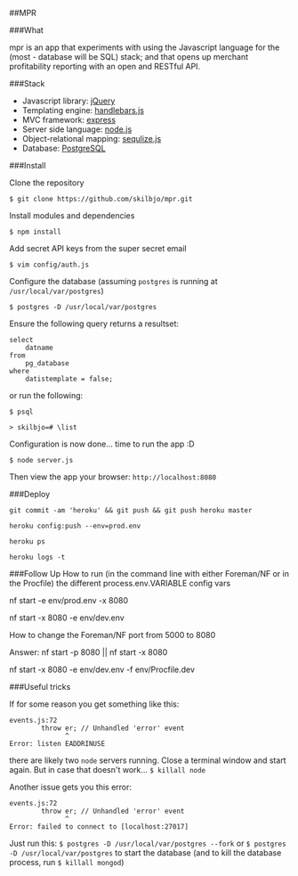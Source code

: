 ##MPR

###What

mpr is an app that experiments with using the Javascript language for the (most - database will be SQL) stack; and that opens up merchant profitability reporting with an open and RESTful API.

###Stack

- Javascript library:			[jQuery](http://api.jquery.com/)
- Templating engine:			[handlebars.js](http://handlebarsjs.com/)
- MVC framework:				[express](http://expressjs.com/api.html)
- Server side language:			[node.js](http://nodejs.org/api/)
- Object-relational mapping: 	[sequlize.js](https://github.com/sequelize/sequelize/wiki/API-Reference)
- Database:  					[PostgreSQL](http://www.postgresql.org/docs/9.3/static/index.html)

###Install

Clone the repository

	$ git clone https://github.com/skilbjo/mpr.git
	
Install modules and dependencies
	
	$ npm install
	
Add secret API keys from the super secret email
	
	$ vim config/auth.js
	
Configure the database (assuming `postgres` is running at `/usr/local/var/postgres`)


	$ postgres -D /usr/local/var/postgres
	
Ensure the following query returns a resultset: 
	
	select 
		datname 
	from 
		pg_database
	where
		datistemplate = false;
		
or run the following:

	$ psql
	
	> skilbjo=# \list
	
Configuration is now done... time to run the app :D

	$ node server.js
	
Then view the app your browser:  `http://localhost:8080`

###Deploy

```
git commit -am 'heroku' && git push && git push heroku master

heroku config:push --env=prod.env

heroku ps

heroku logs -t
```

###Follow Up
How to run (in the command line with either Foreman/NF or in the Procfile) the different process.env.VARIABLE config vars

nf start -e env/prod.env -x 8080

nf start -x 8080 -e env/dev.env 

How to change the Foreman/NF port from 5000 to 8080

Answer: nf start -p 8080 || nf start -x 8080

nf start -x 8080 -e env/dev.env -f env/Procfile.dev 

###Useful tricks

If for some reason you get something like this:

```
events.js:72
        throw er; // Unhandled 'error' event
              ^
Error: listen EADDRINUSE
```

there are likely two `node` servers running. Close a terminal window and start again. But in case that doesn't work... `$ killall node`


Another issue gets you this error:
```
events.js:72
        throw er; // Unhandled 'error' event
              ^
Error: failed to connect to [localhost:27017]
```

Just run this: `$ postgres -D /usr/local/var/postgres --fork` or `$ postgres -D /usr/local/var/postgres` to start the database (and to kill the database process, run `$ killall mongod`)